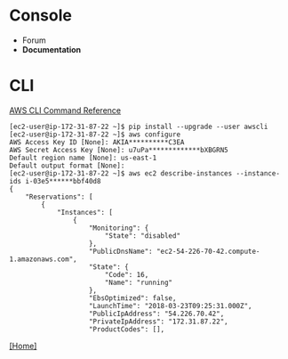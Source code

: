 # Console

 - Forum
 - **Documentation**

# CLI
[AWS CLI Command Reference](https://docs.aws.amazon.com/cli/latest/index.html)

```
[ec2-user@ip-172-31-87-22 ~]$ pip install --upgrade --user awscli
[ec2-user@ip-172-31-87-22 ~]$ aws configure
AWS Access Key ID [None]: AKIA**********C3EA
AWS Secret Access Key [None]: u7uPa*************bXBGRN5
Default region name [None]: us-east-1
Default output format [None]:
[ec2-user@ip-172-31-87-22 ~]$ aws ec2 describe-instances --instance-ids i-03e5******bbf40d8
{
    "Reservations": [
        {
            "Instances": [
                {
                    "Monitoring": {
                        "State": "disabled"
                    },
                    "PublicDnsName": "ec2-54-226-70-42.compute-1.amazonaws.com",
                    "State": {
                        "Code": 16,
                        "Name": "running"
                    },
                    "EbsOptimized": false,
                    "LaunchTime": "2018-03-23T09:25:31.000Z",
                    "PublicIpAddress": "54.226.70.42",
                    "PrivateIpAddress": "172.31.87.22",
                    "ProductCodes": [],

```

[[Home]](https://github.com/lannyzhujin/AWS_CSA_Feb_2018/blob/master/AWS_CSA-Associate/Home.md)